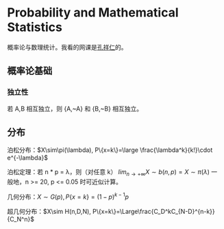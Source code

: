 # Probability and Mathematical Statistics
概率论与数理统计。我看的网课是[孔祥仁](https://space.bilibili.com/453967238)的。
## 概率论基础
### 独立性
若 A,B 相互独立，则 {A,~A} 和 {B,~B} 相互独立。
## 分布
泊松分布：<span v-pre>$X\sim\pi(\lambda), P\{x=k\}=\large \frac{\lambda^k}{k!}\cdot e^{-\lambda}$</span>

泊松定理：若 n * p = λ，则（对任意 k） <span v-pre>$lim_{n\to+\infty}X\sim b(n,p)=X\sim\pi(\lambda)$</span> 一般地，n >= 20, p <= 0.05 时可近似计算。

几何分布：<span v-pre>$X\sim G(p), P\{x=k\}=(1-p)^{k-1}p$</span>

超几何分布：<span v-pre>$X\sim H(n,D,N), P\{x=k\}=\Large\frac{C_D^kC_{N-D}^{n-k}}{C_N^n}$</span>